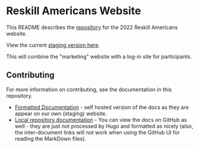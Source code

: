 # Reskill Americans Website

This README describes the
[repository](https://github.com/reskillamericans/website) for the 2022 Reskill
Americans website.

View the current [staging version here](https://reskill-learning.web.app/).

This will combine the "marketing" website with a log-in site for participants.

## Contributing

For more information on contributing, see the documentation in this repository.

- [Formatted Documentation](https://reskill-learning.web.app/docs) - self hosted
  version of the docs as they are appear on our own (staging) website.
- [Local repository documentation](content/docs) - You can view the docs on
  GitHub as well - they are just not processed by Hugo and formatted as nicely
  (also, the inter-document links will not work when using the GitHub UI for
  reading the MarkDown files).
